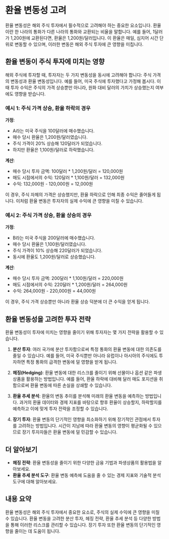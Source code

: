 # 환율 변동성 고려

환율 변동성은 해외 주식 투자에서 필수적으로 고려해야 하는 중요한 요소입니다. 환율이란 한 나라의 통화가 다른 나라의 통화와 교환되는 비율을 말합니다. 예를 들어, 1달러가 1,200원에 교환된다면, 환율은 1,200원/달러입니다. 이 환율은 매일, 심지어 시간 단위로 변동할 수 있으며, 이러한 변동은 해외 주식 투자에 큰 영향을 미칩니다.

## 환율 변동이 주식 투자에 미치는 영향

해외 주식에 투자할 때, 투자자는 두 가지 변동성을 동시에 고려해야 합니다: 주식 가격의 변동성과 환율 변동성입니다. 예를 들어, 미국 주식에 투자했다고 가정해 봅시다. 이때 투자 수익은 주식의 가격 상승뿐만 아니라, 원화 대비 달러의 가치가 상승했는지 여부에도 영향을 받습니다.

### 예시 1: 주식 가격 상승, 환율 하락의 경우

**가정**: 
- A라는 미국 주식을 100달러에 매수했습니다.
- 매수 당시 환율은 1,200원/달러였습니다.
- 주식 가격이 20% 상승해 120달러가 되었습니다.
- 하지만 환율은 1,100원/달러로 하락했습니다.

**계산**: 
- 매수 당시 투자 금액: 100달러 * 1,200원/달러 = 120,000원
- 매도 시점에서의 수익: 120달러 * 1,100원/달러 = 132,000원
- 수익: 132,000원 - 120,000원 = 12,000원

이 경우, 주식 자체의 가격은 상승했지만, 환율 하락으로 인해 최종 수익은 줄어들게 됩니다. 이처럼 환율 변동은 투자자의 실제 수익에 큰 영향을 미칠 수 있습니다.

### 예시 2: 주식 가격 상승, 환율 상승의 경우

**가정**:
- B라는 미국 주식을 200달러에 매수했습니다.
- 매수 당시 환율은 1,100원/달러였습니다.
- 주식 가격이 10% 상승해 220달러가 되었습니다.
- 동시에 환율도 1,200원/달러로 상승했습니다.

**계산**:
- 매수 당시 투자 금액: 200달러 * 1,100원/달러 = 220,000원
- 매도 시점에서의 수익: 220달러 * 1,200원/달러 = 264,000원
- 수익: 264,000원 - 220,000원 = 44,000원

이 경우, 주식 가격 상승뿐만 아니라 환율 상승 덕분에 더 큰 수익을 얻게 됩니다.

## 환율 변동성을 고려한 투자 전략

환율 변동성이 투자에 미치는 영향을 줄이기 위해 투자자는 몇 가지 전략을 활용할 수 있습니다.

1. **분산 투자**: 여러 국가에 분산 투자함으로써 특정 통화의 환율 변동에 대한 의존도를 줄일 수 있습니다. 예를 들어, 미국 주식뿐만 아니라 유럽이나 아시아의 주식에도 투자하면 특정 통화의 급격한 변동에 덜 영향을 받게 됩니다.

2. **헤징(Hedging)**: 환율 변동에 대한 리스크를 줄이기 위해 선물이나 옵션 같은 파생상품을 활용하는 방법입니다. 예를 들어, 환율 하락에 대비해 달러 매도 포지션을 취함으로써 환율 변동에 따른 손실을 상쇄할 수 있습니다.

3. **환율 추세 분석**: 환율의 변동 추이를 분석해 미래의 환율 변동을 예측하는 방법입니다. 과거의 환율 데이터와 경제 지표를 바탕으로 향후 환율이 상승할지, 하락할지를 예측하고 이에 맞게 투자 전략을 조정할 수 있습니다.

4. **장기 투자**: 환율 변동의 단기적인 영향을 최소화하기 위해 장기적인 관점에서 투자를 고려하는 방법입니다. 시간이 지남에 따라 환율 변동의 영향이 평균화될 수 있으므로 장기 투자자들은 환율 변동에 덜 민감할 수 있습니다.

## 더 알아보기

* **헤징 전략**: 환율 변동성을 줄이기 위한 다양한 금융 기법과 파생상품의 활용법을 알아보세요.
* **환율 추세 분석 도구**: 환율 변동 예측에 도움을 줄 수 있는 경제 지표와 기술적 분석 도구에 대해 알아보세요.

## 내용 요약

환율 변동성은 해외 주식 투자에서 중요한 요소로, 주식의 실제 수익에 큰 영향을 미칠 수 있습니다. 환율 변동을 고려한 분산 투자, 헤징 전략, 환율 추세 분석 등 다양한 방법을 통해 이러한 리스크를 관리할 수 있습니다. 장기 투자 또한 환율 변동의 단기적인 영향을 줄이는 데 도움이 됩니다.